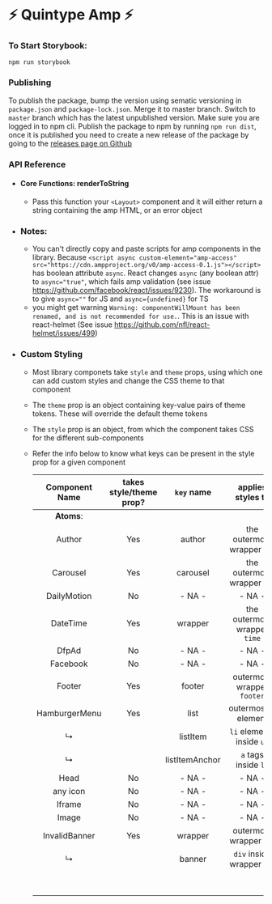 # ⚡ Quintype Amp ⚡

### To Start Storybook:

`npm run storybook`

### Publishing

To publish the package, bump the version using sematic versioning in `package.json` and `package-lock.json`. Merge it to master branch. Switch to `master` branch which has the latest unpublished version. Make sure you are logged in to npm cli. Publish the package to npm by running `npm run dist`, once it is published you need to create a new release of the package by going to the [releases page on Github](https://github.com/quintype/quintype-amp/releases)

### API Reference

- #### Core Functions: renderToString

  - Pass this function your `<Layout>` component and it will either return a string containing the amp HTML, or an error object

- ### Notes:

  - You can't directly copy and paste scripts for amp components in the library. Because `<script async custom-element="amp-access" src="https://cdn.ampproject.org/v0/amp-access-0.1.js"></script>` has boolean attribute `async`. React changes `async` (any boolean attr) to `async="true"`, which fails amp validation (see issue https://github.com/facebook/react/issues/9230). The workaround is to give `async=""` for JS and `async={undefined}` for TS
  - you might get warning `Warning: componentWillMount has been renamed, and is not recommended for use.`. This is an issue with react-helmet (See issue https://github.com/nfl/react-helmet/issues/499)

- ### Custom Styling

  - Most library componets take `style` and `theme` props, using which one can add custom styles and change the CSS theme to that component
  - The `theme` prop is an object containing key-value pairs of theme tokens. These will override the default theme tokens
  - The `style` prop is an object, from which the component takes CSS for the different sub-components
  - Refer the info below to know what keys can be present in the style prop for a given component

    | Component Name | takes style/theme prop? |   `key` name   |      applies styles to       |
    | :------------: | :---------------------: | :------------: | :--------------------------: |
    |   **Atoms**:   |                         |                |                              |
    |     Author     |           Yes           |     author     |  the outermost wrapper div   |
    |    Carousel    |           Yes           |    carousel    |  the outermost wrapper div   |
    |  DailyMotion   |           No            |     - NA -     |            - NA -            |
    |    DateTime    |           Yes           |    wrapper     | the outermost wrapper `time` |
    |     DfpAd      |           No            |     - NA -     |            - NA -            |
    |    Facebook    |           No            |     - NA -     |            - NA -            |
    |     Footer     |           Yes           |     footer     |  outermost wrapper `footer`  |
    | HamburgerMenu  |           Yes           |      list      |    outermost`ul` element     |
    |       ↳        |                         |    listItem    |  `li` elements inside `ul`   |
    |       ↳        |                         | listItemAnchor |     `a` tags inside `li`     |
    |      Head      |           No            |     - NA -     |            - NA -            |
    |    any icon    |           No            |     - NA -     |            - NA -            |
    |     Iframe     |           No            |     - NA -     |            - NA -            |
    |     Image      |           No            |     - NA -     |            - NA -            |
    | InvalidBanner  |           Yes           |    wrapper     |    outermost wrapper div     |
    |       ↳        |                         |     banner     |   `div` inside wrapper div   |
    |                |                         |                |                              |
    |                |                         |                |                              |
    |                |                         |                |                              |
    |                |                         |                |                              |
    |                |                         |                |                              |
    |                |                         |                |                              |
    |                |                         |                |                              |
    |                |                         |                |                              |
